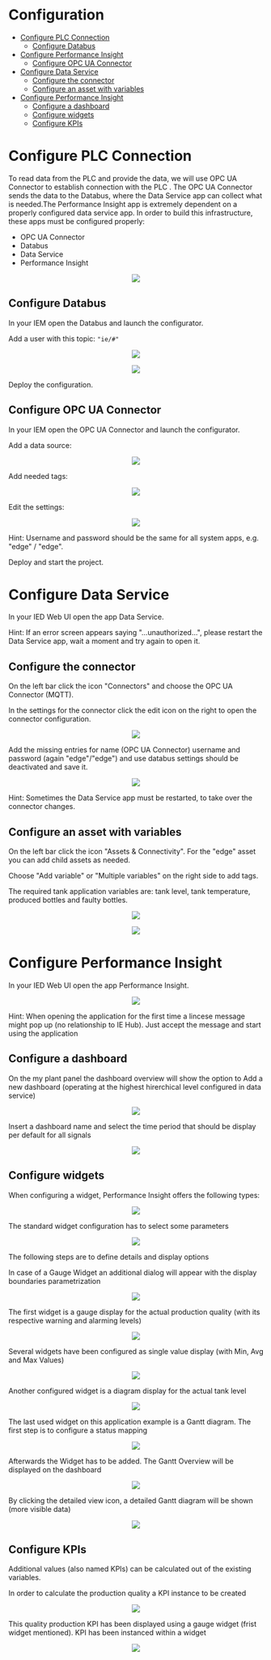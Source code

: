 # Configuration

- [Configure PLC Connection](#configure-plc-connection)
  - [Configure Databus](#configure-databus)
- [Configure Performance Insight](#configure-performance-insight)
  - [Configure OPC UA Connector](#configure-OPC-UA-connector)
- [Configure Data Service](#configure-data-service)
  - [Configure the connector](#configure-the-connector)
  - [Configure an asset with variables](#configure-an-asset-with-variables)
- [Configure Performance Insight](#configure-performance-insight)
    - [Configure a dashboard](#configure-a-dashboard)
    - [Configure widgets](#configure-widgets)
    - [Configure KPIs](#configure-KPIs)
		
# Configure PLC Connection

To read data from the PLC and provide the data, we will use OPC UA Connector to establish connection with the PLC .
The OPC UA Connector sends the data to the Databus, where the Data Service app can collect what is needed.The Performance Insight app is extremely dependent on a properly configured data service app.
In order to build this infrastructure, these apps must be configured properly:

- OPC UA Connector
- Databus
- Data Service
- Performance Insight

 <p align="center"><kbd><img src="graphics/overview of Performance.PNG"/></kbd></p>

## Configure Databus

In your IEM open the Databus and launch the configurator.

Add a user with this topic:
`"ie/#"`

<p align="center"><kbd><img src="graphics/DatabusAdduser.PNG"/></kbd></p>

<p align="center"><kbd><img src="graphics/Databusconfiguration.PNG" /></kbd></p>

Deploy the configuration.

## Configure OPC UA Connector

In your IEM open the OPC UA Connector and launch the configurator.

Add a data source:

<p align="center"><kbd><img src="graphics/Addsource.PNG" /></kbd></p>

Add needed tags:

<p align="center"><kbd><img src="graphics/OPCUA_ADDTAGS.PNG" /></kbd></p>

Edit the settings:

<p align="center"><kbd><img src="graphics/OPCUASETTINGS.PNG" /></kbd></p>

Hint: Username and password should be the same for all system apps, e.g. "edge" / "edge".

Deploy and start the project.

# Configure Data Service

In your IED Web UI open the app Data Service.

Hint: If an error screen appears saying "...unauthorized...", please restart the Data Service app, wait a moment and try again to open it.

## Configure the connector

On the left bar click the icon "Connectors" and choose the OPC UA Connector (MQTT).

In the settings for the connector click the edit icon on the right to open the connector configuration.

<p align="center"><kbd><img src="graphics/opcuaconnector.PNG" /></kbd></p>

Add the missing entries for name (OPC UA Connector) username and password (again "edge"/"edge") and use databus settings should be deactivated and save it.

<p align="center"><kbd><img src="graphics/opcuaadapterdetails.PNG" /></kbd></p>

Hint: Sometimes the Data Service app must be restarted, to take over the connector changes.

## Configure an asset with variables

On the left bar click the icon "Assets & Connectivity". For the "edge" asset you can add child assets as needed.

Choose "Add variable" or "Multiple variables" on the right side to add tags.

The required tank application variables are: tank level, tank temperature, produced bottles and faulty bottles.

<p align="center"><kbd><img src="graphics/assestsandconnect.png"/></kbd></p>

<p align="center"><kbd><img src="graphics/Addvariables.PNG" /></kbd></p>

# Configure Performance Insight

In your IED Web UI open the app Performance Insight.

<p align="center"><kbd><img src="graphics/Logo.PNG" /></kbd></p>

Hint: When opening the application for the first time a lincese message might pop up (no relationship to IE Hub). Just accept the message and start using the application

## Configure a dashboard

On the my plant panel the dashboard overview will show the option to Add a new dashboard (operating at the highest hirerchical level configured in data service)

<p align="center"><kbd><img src="graphics/Assets dashboard.PNG" /></kbd></p>

Insert a dashboard name and select the time period that should be display per default for all signals

<p align="center"><kbd><img src="graphics/Adddashboard.PNG" /></kbd></p>

## Configure widgets

When configuring a widget, Performance Insight offers the following types:

<p align="center"><kbd><img src="graphics/widget types.PNG" /></kbd></p>

The standard widget configuration has to select some parameters

<p align="center"><kbd><img src="graphics/Parameter of INSIGHT.PNG" /></kbd></p>

The following steps are to define details and display options 

In case of a Gauge Widget an additional dialog will appear with the display boundaries parametrization

<p align="center"><kbd><img src="graphics/Detail Insight.PNG" /></kbd></p>

The first widget is a gauge display for the actual production quality (with its respective warning and alarming levels)

<p align="center"><kbd><img src="graphics/Quality insight.PNG" /></kbd></p>

Several widgets have been configured as single value display (with Min, Avg and Max Values)

<p align="center"><kbd><img src="graphics/Tempfaultvalues.PNG" /></kbd></p>

Another configured widget is a diagram display for the actual tank level

<p align="center"><kbd><img src="graphics/Performance_Insight_Diagram_Widget.png" /></kbd></p>

The last used widget on this application example is a Gantt diagram. The first step is to configure a status mapping

<p align="center"><kbd><img src="graphics/Machinestatus.PNG" /></kbd></p>

Afterwards the Widget has to be added. The Gantt Overview will be displayed on the dashboard

<p align="center"><kbd><img src="graphics/performance-insight-gantt-overview.png" /></kbd></p>

By clicking the detailed view icon, a detailed Gantt diagram will be shown (more visible data)

<p align="center"><kbd><img src="graphics/performance-insight-gantt-detail-view.png" /></kbd></p>

## Configure KPIs

Additional values (also named KPIs) can be calculated out of the existing variables.

In order to calculate the production quality a KPI instance to be created 

<p align="center"><kbd><img src="graphics/KPI instance.PNG" /></kbd></p>

This quality production KPI has been displayed using a gauge widget (frist widget mentioned). KPI has been instanced within a widget

<p align="center"><kbd><img src="graphics/editkpi.PNG" /></kbd></p>
